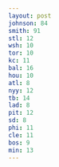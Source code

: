 ```yaml
---
layout: post
johnson: 84
smith: 91
stl: 12
wsh: 10
tor: 10
kc: 11
bal: 16
hou: 10
atl: 8
nyy: 12
tb: 14
lad: 8
pit: 12
sd: 8
phi: 11
cle: 11
bos: 9
min: 13
---
```

